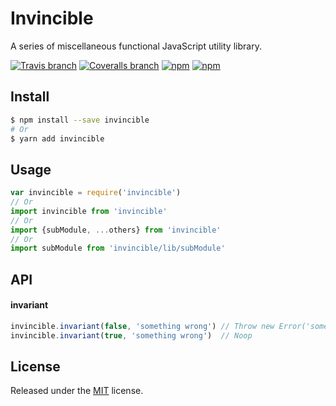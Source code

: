 # Invincible

A series of miscellaneous functional JavaScript utility library.

[![Travis branch](https://img.shields.io/travis/chikara-chan/invincible/dev.svg)](https://travis-ci.org/chikara-chan/invincible)
[![Coveralls branch](https://img.shields.io/coveralls/chikara-chan/invincible/dev.svg)](https://coveralls.io/github/chikara-chan/invincible)
[![npm](https://img.shields.io/npm/v/invincible.svg)](https://www.npmjs.com/package/invincible)
[![npm](https://img.shields.io/npm/l/invincible.svg)](https://github.com/chikara-chan/invincible/blob/dev/LICENSE)

## Install

``` bash
$ npm install --save invincible
# Or
$ yarn add invincible
```

## Usage

``` js
var invincible = require('invincible')
// Or
import invincible from 'invincible'
// Or
import {subModule, ...others} from 'invincible'
// Or
import subModule from 'invincible/lib/subModule'
```

## API

#### invariant

``` js
invincible.invariant(false, 'something wrong') // Throw new Error('something wrong')
invincible.invariant(true, 'something wrong')  // Noop
```

## License

Released under the [MIT](https://github.com/chikara-chan/invincible/blob/dev/LICENSE) license.
